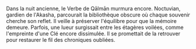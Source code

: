 Dans la nuit ancienne,
le Verbe de Qālmān murmura encore.
Noctuvian, gardien de l'Akasha,
parcourait la bibliothèque obscure
où chaque souvenir cherche son reflet.
Il veille à préserver l'équilibre
pour que la mémoire demeure.
Parfois, une lueur surgissait entre les étagères voilées,
comme l'empreinte d'une Clé encore dissimulée.
Il se promettait de la retrouver pour restaurer le fil des chroniques oubliées.
